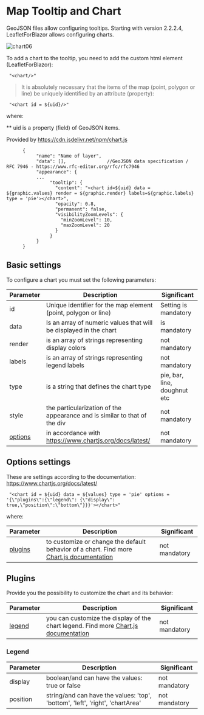 # Map Tooltip and Chart

GeoJSON files allow configuring tooltips. Starting with version 2.2.2.4, LeafletForBlazor allows configuring charts. 

![chart06](https://github.com/user-attachments/assets/6733fee8-52d8-4e59-88ad-e2e61e6e3678)



To add a chart to the tooltip, you need to add the custom html element (LeafletForBlazor):

     "<chart/>"

> It is absolutely necessary that the items of the map (point, polygon or line) be uniquely identified by an attribute (property):

     "<chart id = ${uid}/>"

where: 

** uid is a property (field) of GeoJSON items.

Provided by https://cdn.jsdelivr.net/npm/chart.js
          
          {
               "name": "Name of layer",
               "data": [],               //GeoJSON data specification / RFC 7946 - https://www.rfc-editor.org/rfc/rfc7946
               "appearance": {
               ...
                    "tooltip": {
                      "content": "<chart id=${uid} data = ${graphic.values} render = ${graphic.render} labels=${graphic.labels} type = 'pie'></chart>",
                      "opacity": 0.8,
                      "permanent": false,
                      "visibilityZoomLevels": {
                        "minZoomLevel": 10,
                        "maxZoomLevel": 20
                      }
                    }
               }
          }

## Basic settings

To configure a chart you must set the following parameters:

| Parameter | Description | Significant |
| --- | --- | --- |
| id | Unique identifier for the map element (point, polygon or line) | Setting is mandatory |
| data | Is an array of numeric values ​​that will be displayed in the chart | is mandatory |
| render | is an array of strings representing display colors | not mandatory |
| labels | is an array of strings representing legend labels | not mandatory |
| type | is a string that defines the chart type | pie, bar, line, doughnut etc | is mandatory |
| style | the particularization of the appearance and is similar to that of the div | not mandatory |
| [options](#options-settings) | in accordance with https://www.chartjs.org/docs/latest/ | not mandatory |

## Options settings

These are settings according to the documentation: https://www.chartjs.org/docs/latest/

     "<chart id = ${uid} data = ${values} type = 'pie' options = '{\"plugins\":{\"legend\": {\"display\": true,\"position\":\"bottom\"}}}'></chart>"

where:

| Parameter | Description | Significant |
| --- | --- | --- |
| [plugins](#plugins) | to customize or change the default behavior of a chart. Find more [Chart.js documentation](https://www.chartjs.org/docs/latest/developers/plugins.html) | not mandatory |

## Plugins

Provide you the possibility to customize the chart and its behavior:

| Parameter | Description | Significant |
| --- | --- | --- |
| [legend](#legend) | you can customize the display of the chart legend. Find more [Chart.js documentation](https://www.chartjs.org/docs/latest/configuration/legend.html) | not mandatory |

### Legend

| Parameter | Description | Significant |
| --- | --- | --- |
| display | boolean/and can have the values: true or false | not mandatory |
| position | string/and can have the values: 'top', 'bottom', 'left', 'right', 'chartArea' | not mandatory |

